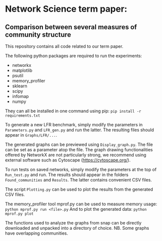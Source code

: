 # Network Science term paper:
## Comparison between several measures of community structure

This repository contains all code related to our term paper.

The following python packages are required to run the experiments:
 - networkx
 - matplotlib
 - psutil
 - memory_profiler
 - sklearn
 - scipy
 - infomap
 - numpy

They can all be installed in one command using pip: `pip install -r requirements.txt`

To generate a new LFR benchmark, simply modify the parameters in `Parameters.py` and `LFR_gen.py` and run the latter. The resulting files should appear in `Graphs/LFR/...`.

The generated graphs can be previewed using `Display_graph.py`. The file can be set as a parameter atop the file. The graph drawing functionalities offered by NetworkX are not particularly strong, we recommend using external software such as Cytoscape (https://cytoscape.org/).

To run tests on saved networks, simply modify the parameters at the top of `Run_test.py` and run. The results should appear in the folders `Found_communities` and `Results`. The latter contains convenient CSV files.

The script `Plotting.py` can be used to plot the results from the generated CSV files.

The memory_profiler tool mprof.py can be used to measure memory usage: `python mprof.py run <file>.py`
And to plot the generated data: `python mprof.py plot`

The functions used to analyze the graphs from snap can be directly downloaded and unpacked into a directory of choice.
NB. Some graphs have overlapping communities.
